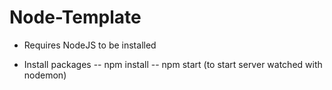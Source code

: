 # Node-Template

- Requires NodeJS to be installed

- Install packages
-- npm install
-- npm start (to start server watched with nodemon)
